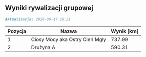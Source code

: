 ## Wyniki rywalizacji grupowej

```markdown
Aktualizacja: 2020-06-17 16:21
```

Pozycja | Nazwa | Wynik [km] |
------------ | -------------  | -------------
 1 |Ciosy Mocy aka Ostry Cień Mgły | 737.99 
 2 |Drużyna A | 590.31